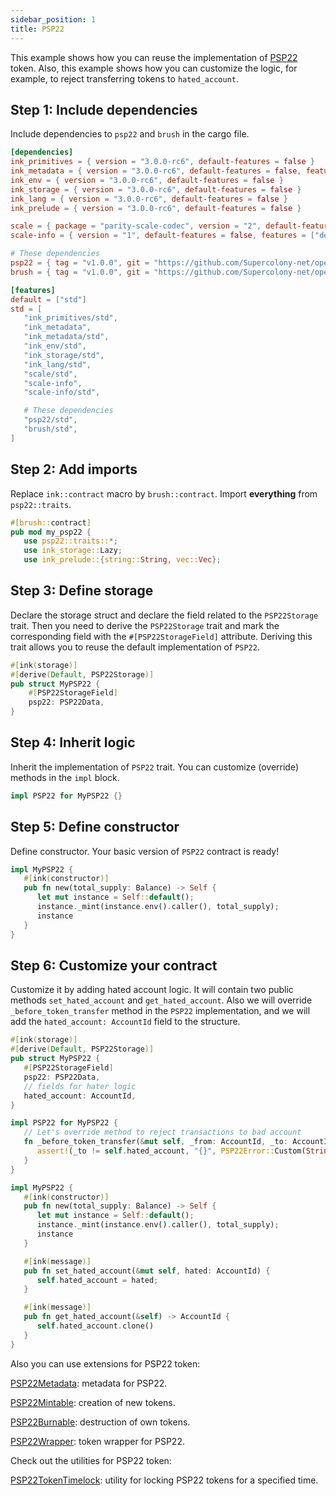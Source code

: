 ```yaml
---
sidebar_position: 1
title: PSP22
---
```


This example shows how you can reuse the implementation of [PSP22](https://github.com/Supercolony-net/openbrush-contracts/tree/main/contracts/token/psp22) token. Also, this example shows how you can customize the logic, for example, to reject transferring tokens to `hated_account`.

## Step 1: Include dependencies

Include dependencies to `psp22` and `brush` in the cargo file.

```toml
[dependencies]
ink_primitives = { version = "3.0.0-rc6", default-features = false }
ink_metadata = { version = "3.0.0-rc6", default-features = false, features = ["derive"], optional = true }
ink_env = { version = "3.0.0-rc6", default-features = false }
ink_storage = { version = "3.0.0-rc6", default-features = false }
ink_lang = { version = "3.0.0-rc6", default-features = false }
ink_prelude = { version = "3.0.0-rc6", default-features = false }

scale = { package = "parity-scale-codec", version = "2", default-features = false, features = ["derive"] }
scale-info = { version = "1", default-features = false, features = ["derive"], optional = true }

# These dependencies
psp22 = { tag = "v1.0.0", git = "https://github.com/Supercolony-net/openbrush-contracts", default-features = false }
brush = { tag = "v1.0.0", git = "https://github.com/Supercolony-net/openbrush-contracts", default-features = false }

[features]
default = ["std"]
std = [
   "ink_primitives/std",
   "ink_metadata",
   "ink_metadata/std",
   "ink_env/std",
   "ink_storage/std",
   "ink_lang/std",
   "scale/std",
   "scale-info",
   "scale-info/std",

   # These dependencies   
   "psp22/std",
   "brush/std",
]
```

## Step 2: Add imports

Replace `ink::contract` macro by `brush::contract`.
Import **everything** from `psp22::traits`.

```rust
#[brush::contract]
pub mod my_psp22 {
   use psp22::traits::*;
   use ink_storage::Lazy;
   use ink_prelude::{string::String, vec::Vec};
```

## Step 3: Define storage

Declare the storage struct and declare the field related to the `PSP22Storage` trait. Then you need to derive the `PSP22Storage` trait and mark the corresponding field with the `#[PSP22StorageField]` attribute. Deriving this trait allows you to reuse the default implementation of `PSP22`.

```rust
#[ink(storage)]
#[derive(Default, PSP22Storage)]
pub struct MyPSP22 {
    #[PSP22StorageField]
    psp22: PSP22Data,
}
```

## Step 4: Inherit logic

Inherit the implementation of `PSP22` trait. You can customize (override) methods in the `impl` block.

```rust
impl PSP22 for MyPSP22 {}
```

## Step 5: Define constructor

Define constructor. Your basic version of `PSP22` contract is ready!

```rust
impl MyPSP22 {
   #[ink(constructor)]
   pub fn new(total_supply: Balance) -> Self {
      let mut instance = Self::default();
      instance._mint(instance.env().caller(), total_supply);
      instance
   }
}
```

## Step 6: Customize your contract

Customize it by adding hated account logic. It will contain two public methods `set_hated_account` and `get_hated_account`. Also we will
override `_before_token_transfer` method in the `PSP22` implementation, and we will add the `hated_account: AccountId` field to the structure.

```rust
#[ink(storage)]
#[derive(Default, PSP22Storage)]
pub struct MyPSP22 {
   #[PSP22StorageField]
   psp22: PSP22Data,
   // fields for hater logic
   hated_account: AccountId,
}

impl PSP22 for MyPSP22 {
   // Let's override method to reject transactions to bad account
   fn _before_token_transfer(&mut self, _from: AccountId, _to: AccountId, _amount: Balance) {
      assert!(_to != self.hated_account, "{}", PSP22Error::Custom(String::from("I hate this account!")).as_ref());
   }
}

impl MyPSP22 {
   #[ink(constructor)]
   pub fn new(total_supply: Balance) -> Self {
      let mut instance = Self::default();
      instance._mint(instance.env().caller(), total_supply);
      instance
   }

   #[ink(message)]
   pub fn set_hated_account(&mut self, hated: AccountId) {
      self.hated_account = hated;
   }

   #[ink(message)]
   pub fn get_hated_account(&self) -> AccountId {
      self.hated_account.clone()
   }
}
```


Also you can use extensions for PSP22 token:

[PSP22Metadata](/smart-contracts/psp22/extensions/metadata): metadata for PSP22.

[PSP22Mintable](/smart-contracts/psp22/extensions/mintable): creation of new tokens.

[PSP22Burnable](/smart-contracts/psp22/extensions/burnable): destruction of own tokens.

[PSP22Wrapper](/smart-contracts/psp22/extensions/wrapper): token wrapper for PSP22.

Check out the utilities for PSP22 token:

[PSP22TokenTimelock](/smart-contracts/psp22/utils/token-timelock): utility for locking PSP22 tokens for a specified time.
